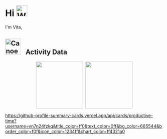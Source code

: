 # Hi <img src="https://raw.githubusercontent.com/Tarikul-Islam-Anik/Animated-Fluent-Emojis/master/Emojis/Hand%20gestures/Waving%20Hand.png" alt="Waving Hand" width="35" height="35" />

I'm Vita,

## <img src="https://raw.githubusercontent.com/Tarikul-Islam-Anik/Animated-Fluent-Emojis/master/Emojis/Travel%20and%20places/Canoe.png" alt="Canoe" width="50" height="50" />  &nbsp; Activity Data

<div align="center">
<img height="150em" align="center" src="https://github-readme-stats.vercel.app/api/top-langs/?username=vitatriutami&title_color=43ffaf&text_color=e5f7ef&icon_color=526777&hide_border=true&bg_color=262a33&langs_count=3" />&nbsp;&nbsp;<img align="center" src="http://github-profile-summary-cards.vercel.app/api/cards/profile-details?username=vitatriutami&title_color=43ffaf&text_color=e5f7ef&bg_color=262a33&border_color=00000000&icon_color=526777&chart_color=43ffaf" height="150em" />
</div>

https://github-profile-summary-cards.vercel.app/api/cards/productive-time?username=vn7n24fzkq&title_color=ff0&text_color=0ff&bg_color=665544&border_color=f0f&icon_color=1234ff&chart_color=ff4321a0
